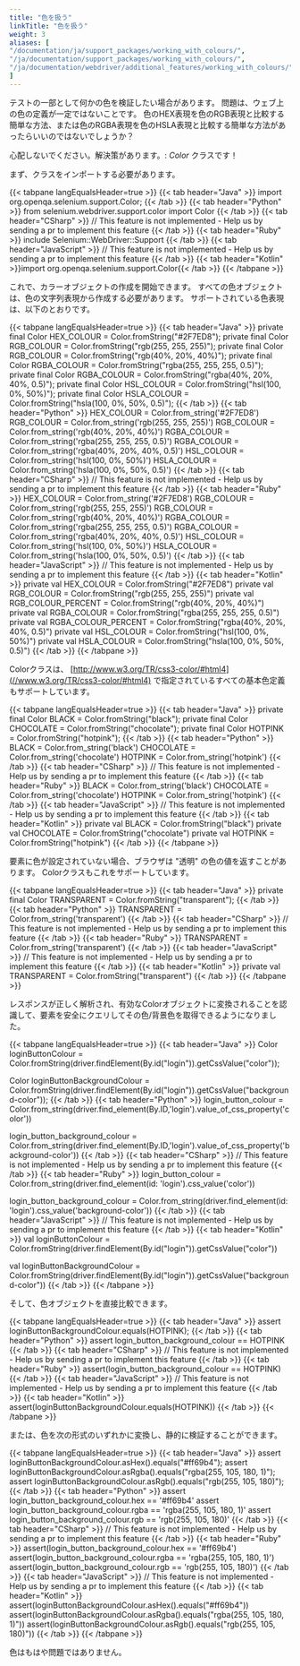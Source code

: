 ```yaml
---
title: "色を扱う"
linkTitle: "色を扱う"
weight: 3
aliases: [
"/documentation/ja/support_packages/working_with_colours/",
"/ja/documentation/support_packages/working_with_colours/",
"/ja/documentation/webdriver/additional_features/working_with_colours/",
]
---
```



テストの一部として何かの色を検証したい場合があります。
問題は、ウェブ上の色の定義が一定ではないことです。
色のHEX表現を色のRGB表現と比較する簡単な方法、または色のRGBA表現を色のHSLA表現と比較する簡単な方法があったらいいのではないでしょうか？

心配しないでください。解決策があります。:  _Color_ クラスです！

まず、クラスをインポートする必要があります。

{{< tabpane langEqualsHeader=true >}}
  {{< tab header="Java" >}}
import org.openqa.selenium.support.Color;
  {{< /tab >}}
  {{< tab header="Python" >}}
from selenium.webdriver.support.color import Color
  {{< /tab >}}
  {{< tab header="CSharp" >}}
// This feature is not implemented - Help us by sending a pr to implement this feature
  {{< /tab >}}
  {{< tab header="Ruby" >}}
include Selenium::WebDriver::Support
  {{< /tab >}}
  {{< tab header="JavaScript" >}}
// This feature is not implemented - Help us by sending a pr to implement this feature
  {{< /tab >}}
  {{< tab header="Kotlin" >}}import org.openqa.selenium.support.Color{{< /tab >}}
{{< /tabpane >}}

これで、カラーオブジェクトの作成を開始できます。
すべての色オブジェクトは、色の文字列表現から作成する必要があります。
サポートされている色表現は、以下のとおりです。

{{< tabpane langEqualsHeader=true >}}
  {{< tab header="Java" >}}
private final Color HEX_COLOUR = Color.fromString("#2F7ED8");
private final Color RGB_COLOUR = Color.fromString("rgb(255, 255, 255)");
private final Color RGB_COLOUR = Color.fromString("rgb(40%, 20%, 40%)");
private final Color RGBA_COLOUR = Color.fromString("rgba(255, 255, 255, 0.5)");
private final Color RGBA_COLOUR = Color.fromString("rgba(40%, 20%, 40%, 0.5)");
private final Color HSL_COLOUR = Color.fromString("hsl(100, 0%, 50%)");
private final Color HSLA_COLOUR = Color.fromString("hsla(100, 0%, 50%, 0.5)");
  {{< /tab >}}
  {{< tab header="Python" >}}
HEX_COLOUR = Color.from_string('#2F7ED8')
RGB_COLOUR = Color.from_string('rgb(255, 255, 255)')
RGB_COLOUR = Color.from_string('rgb(40%, 20%, 40%)')
RGBA_COLOUR = Color.from_string('rgba(255, 255, 255, 0.5)')
RGBA_COLOUR = Color.from_string('rgba(40%, 20%, 40%, 0.5)')
HSL_COLOUR = Color.from_string('hsl(100, 0%, 50%)')
HSLA_COLOUR = Color.from_string('hsla(100, 0%, 50%, 0.5)')
  {{< /tab >}}
  {{< tab header="CSharp" >}}
// This feature is not implemented - Help us by sending a pr to implement this feature
  {{< /tab >}}
  {{< tab header="Ruby" >}}
HEX_COLOUR = Color.from_string('#2F7ED8')
RGB_COLOUR = Color.from_string('rgb(255, 255, 255)')
RGB_COLOUR = Color.from_string('rgb(40%, 20%, 40%)')
RGBA_COLOUR = Color.from_string('rgba(255, 255, 255, 0.5)')
RGBA_COLOUR = Color.from_string('rgba(40%, 20%, 40%, 0.5)')
HSL_COLOUR = Color.from_string('hsl(100, 0%, 50%)')
HSLA_COLOUR = Color.from_string('hsla(100, 0%, 50%, 0.5)')
  {{< /tab >}}
  {{< tab header="JavaScript" >}}
// This feature is not implemented - Help us by sending a pr to implement this feature
  {{< /tab >}}
  {{< tab header="Kotlin" >}}
private val HEX_COLOUR = Color.fromString("#2F7ED8")
private val RGB_COLOUR = Color.fromString("rgb(255, 255, 255)")
private val RGB_COLOUR_PERCENT = Color.fromString("rgb(40%, 20%, 40%)")
private val RGBA_COLOUR = Color.fromString("rgba(255, 255, 255, 0.5)")
private val RGBA_COLOUR_PERCENT = Color.fromString("rgba(40%, 20%, 40%, 0.5)")
private val HSL_COLOUR = Color.fromString("hsl(100, 0%, 50%)")
private val HSLA_COLOUR = Color.fromString("hsla(100, 0%, 50%, 0.5)")
  {{< /tab >}}
{{< /tabpane >}}

Colorクラスは、 [http://www.w3.org/TR/css3-color/#html4](//www.w3.org/TR/css3-color/#html4) で指定されているすべての基本色定義もサポートしています。

{{< tabpane langEqualsHeader=true >}}
  {{< tab header="Java" >}}
private final Color BLACK = Color.fromString("black");
private final Color CHOCOLATE = Color.fromString("chocolate");
private final Color HOTPINK = Color.fromString("hotpink");
  {{< /tab >}}
  {{< tab header="Python" >}}
BLACK = Color.from_string('black')
CHOCOLATE = Color.from_string('chocolate')
HOTPINK = Color.from_string('hotpink')
  {{< /tab >}}
  {{< tab header="CSharp" >}}
// This feature is not implemented - Help us by sending a pr to implement this feature
  {{< /tab >}}
  {{< tab header="Ruby" >}}
BLACK = Color.from_string('black')
CHOCOLATE = Color.from_string('chocolate')
HOTPINK = Color.from_string('hotpink')
  {{< /tab >}}
  {{< tab header="JavaScript" >}}
// This feature is not implemented - Help us by sending a pr to implement this feature
  {{< /tab >}}
  {{< tab header="Kotlin" >}}
private val BLACK = Color.fromString("black")
private val CHOCOLATE = Color.fromString("chocolate")
private val HOTPINK = Color.fromString("hotpink")
  {{< /tab >}}
{{< /tabpane >}}

要素に色が設定されていない場合、ブラウザは "透明" の色の値を返すことがあります。
Colorクラスもこれをサポートしています。

{{< tabpane langEqualsHeader=true >}}
  {{< tab header="Java" >}}
private final Color TRANSPARENT = Color.fromString("transparent");
  {{< /tab >}}
  {{< tab header="Python" >}}
TRANSPARENT = Color.from_string('transparent')
  {{< /tab >}}
  {{< tab header="CSharp" >}}
// This feature is not implemented - Help us by sending a pr to implement this feature
  {{< /tab >}}
  {{< tab header="Ruby" >}}
TRANSPARENT = Color.from_string('transparent')
  {{< /tab >}}
  {{< tab header="JavaScript" >}}
// This feature is not implemented - Help us by sending a pr to implement this feature
  {{< /tab >}}
  {{< tab header="Kotlin" >}}
private val TRANSPARENT = Color.fromString("transparent")
  {{< /tab >}}
{{< /tabpane >}}

レスポンスが正しく解析され、有効なColorオブジェクトに変換されることを認識して、要素を安全にクエリしてその色/背景色を取得できるようになりました。

{{< tabpane langEqualsHeader=true >}}
  {{< tab header="Java" >}}
Color loginButtonColour = Color.fromString(driver.findElement(By.id("login")).getCssValue("color"));

Color loginButtonBackgroundColour = Color.fromString(driver.findElement(By.id("login")).getCssValue("background-color"));
  {{< /tab >}}
  {{< tab header="Python" >}}
login_button_colour = Color.from_string(driver.find_element(By.ID,'login').value_of_css_property('color'))

login_button_background_colour = Color.from_string(driver.find_element(By.ID,'login').value_of_css_property('background-color'))
  {{< /tab >}}
  {{< tab header="CSharp" >}}
// This feature is not implemented - Help us by sending a pr to implement this feature
  {{< /tab >}}
  {{< tab header="Ruby" >}}
login_button_colour = Color.from_string(driver.find_element(id: 'login').css_value('color'))

login_button_background_colour = Color.from_string(driver.find_element(id: 'login').css_value('background-color'))
  {{< /tab >}}
  {{< tab header="JavaScript" >}}
// This feature is not implemented - Help us by sending a pr to implement this feature
  {{< /tab >}}
  {{< tab header="Kotlin" >}}
val loginButtonColour = Color.fromString(driver.findElement(By.id("login")).getCssValue("color"))

val loginButtonBackgroundColour = Color.fromString(driver.findElement(By.id("login")).getCssValue("background-color"))
  {{< /tab >}}
{{< /tabpane >}}

そして、色オブジェクトを直接比較できます。

{{< tabpane langEqualsHeader=true >}}
  {{< tab header="Java" >}}
assert loginButtonBackgroundColour.equals(HOTPINK);
  {{< /tab >}}
  {{< tab header="Python" >}}
assert login_button_background_colour == HOTPINK
  {{< /tab >}}
  {{< tab header="CSharp" >}}
// This feature is not implemented - Help us by sending a pr to implement this feature
  {{< /tab >}}
  {{< tab header="Ruby" >}}
assert(login_button_background_colour == HOTPINK)
  {{< /tab >}}
  {{< tab header="JavaScript" >}}
// This feature is not implemented - Help us by sending a pr to implement this feature
  {{< /tab >}}
  {{< tab header="Kotlin" >}}
assert(loginButtonBackgroundColour.equals(HOTPINK))
  {{< /tab >}}
{{< /tabpane >}}

または、色を次の形式のいずれかに変換し、静的に検証することができます。

{{< tabpane langEqualsHeader=true >}}
  {{< tab header="Java" >}}
assert loginButtonBackgroundColour.asHex().equals("#ff69b4");
assert loginButtonBackgroundColour.asRgba().equals("rgba(255, 105, 180, 1)");
assert loginButtonBackgroundColour.asRgb().equals("rgb(255, 105, 180)");
  {{< /tab >}}
  {{< tab header="Python" >}}
assert login_button_background_colour.hex == '#ff69b4'
assert login_button_background_colour.rgba == 'rgba(255, 105, 180, 1)'
assert login_button_background_colour.rgb == 'rgb(255, 105, 180)'
  {{< /tab >}}
  {{< tab header="CSharp" >}}
// This feature is not implemented - Help us by sending a pr to implement this feature
  {{< /tab >}}
  {{< tab header="Ruby" >}}
assert(login_button_background_colour.hex == '#ff69b4')
assert(login_button_background_colour.rgba == 'rgba(255, 105, 180, 1)')
assert(login_button_background_colour.rgb == 'rgb(255, 105, 180)')
  {{< /tab >}}
  {{< tab header="JavaScript" >}}
// This feature is not implemented - Help us by sending a pr to implement this feature
  {{< /tab >}}
  {{< tab header="Kotlin" >}}
assert(loginButtonBackgroundColour.asHex().equals("#ff69b4"))
assert(loginButtonBackgroundColour.asRgba().equals("rgba(255, 105, 180, 1)"))
assert(loginButtonBackgroundColour.asRgb().equals("rgb(255, 105, 180)"))
  {{< /tab >}}
{{< /tabpane >}}

色はもはや問題ではありません。
